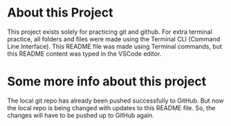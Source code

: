 # About this Project
This project exists solely for practicing git and github. 
For extra terminal practice, all folders and files were made using the Terminal CLI (Command Line Interface).
This README file was made using Terminal commands, 
but this README content was typed in the VSCode editor.
# Some more info about this project
The local git repo has already been pushed successfully to GitHub.
But now the local repo is being changed with updates to this README file.
So, the changes will have to be pushed up to GitHub again.